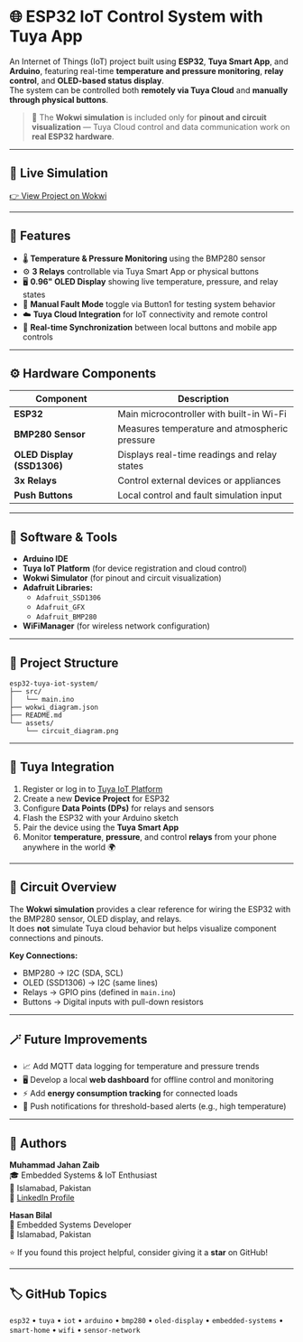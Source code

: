 # 🌐 ESP32 IoT Control System with Tuya App

An Internet of Things (IoT) project built using **ESP32**, **Tuya Smart App**, and **Arduino**, featuring real-time **temperature and pressure monitoring**, **relay control**, and **OLED-based status display**.  
The system can be controlled both **remotely via Tuya Cloud** and **manually through physical buttons**.

> 🧩 The **Wokwi simulation** is included only for **pinout and circuit visualization** — Tuya Cloud control and data communication work on **real ESP32 hardware**.

---

## 🔗 Live Simulation

[👉 View Project on Wokwi](https://wokwi.com/projects/444187946000695297)

---

## 🧠 Features

- 🌡️ **Temperature & Pressure Monitoring** using the BMP280 sensor  
- ⚙️ **3 Relays** controllable via Tuya Smart App or physical buttons  
- 🖥️ **0.96" OLED Display** showing live temperature, pressure, and relay states  
- 🚨 **Manual Fault Mode** toggle via Button1 for testing system behavior  
- ☁️ **Tuya Cloud Integration** for IoT connectivity and remote control  
- 🔄 **Real-time Synchronization** between local buttons and mobile app controls  

---

## ⚙️ Hardware Components

| Component | Description |
|------------|-------------|
| **ESP32** | Main microcontroller with built-in Wi-Fi |
| **BMP280 Sensor** | Measures temperature and atmospheric pressure |
| **OLED Display (SSD1306)** | Displays real-time readings and relay states |
| **3x Relays** | Control external devices or appliances |
| **Push Buttons** | Local control and fault simulation input |

---

## 🧰 Software & Tools

- **Arduino IDE**  
- **Tuya IoT Platform** (for device registration and cloud control)  
- **Wokwi Simulator** (for pinout and circuit visualization)  
- **Adafruit Libraries:**  
  - `Adafruit_SSD1306`  
  - `Adafruit_GFX`  
  - `Adafruit_BMP280`  
- **WiFiManager** (for wireless network configuration)  

---

## 📂 Project Structure

```
esp32-tuya-iot-system/
├── src/
│   └── main.ino
├── wokwi_diagram.json
├── README.md
└── assets/
    └── circuit_diagram.png
```

---

## 📱 Tuya Integration

1. Register or log in to [Tuya IoT Platform](https://iot.tuya.com/)  
2. Create a new **Device Project** for ESP32  
3. Configure **Data Points (DPs)** for relays and sensors  
4. Flash the ESP32 with your Arduino sketch  
5. Pair the device using the **Tuya Smart App**  
6. Monitor **temperature**, **pressure**, and control **relays** from your phone anywhere in the world 🌍  

---

## 🧩 Circuit Overview

The **Wokwi simulation** provides a clear reference for wiring the ESP32 with the BMP280 sensor, OLED display, and relays.  
It does **not** simulate Tuya cloud behavior but helps visualize component connections and pinouts.

**Key Connections:**
- BMP280 → I2C (SDA, SCL)  
- OLED (SSD1306) → I2C (same lines)  
- Relays → GPIO pins (defined in `main.ino`)  
- Buttons → Digital inputs with pull-down resistors  

---

## 🪄 Future Improvements

- 📈 Add MQTT data logging for temperature and pressure trends  
- 🖥️ Develop a local **web dashboard** for offline control and monitoring  
- ⚡ Add **energy consumption tracking** for connected loads  
- 🔔 Push notifications for threshold-based alerts (e.g., high temperature)  

---

## 👤 Authors

**Muhammad Jahan Zaib**  
🎓 Embedded Systems & IoT Enthusiast  
📍 Islamabad, Pakistan  
📎 [LinkedIn Profile](https://www.linkedin.com/in/muhammad-jahan-zaib-b17a99273/)  

**Hasan Bilal**  
🔧 Embedded Systems Developer  
📍 Islamabad, Pakistan  

⭐ If you found this project helpful, consider giving it a **star** on GitHub!

---

## 🏷️ GitHub Topics

`esp32` • `tuya` • `iot` • `arduino` • `bmp280` • `oled-display` • `embedded-systems` • `smart-home` • `wifi` • `sensor-network`
